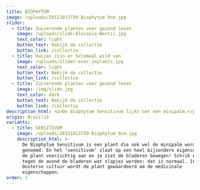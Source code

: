 ```yaml
---
title: BIOPHYTUM
image: /uploads/20151013750-Biophytum 9cm.jpg
slider:
  - title: Zuiverende planten voor gezond leven
    image: /uploads/slide-Alocasia-Wentii.jpg
    text_color: light
    button_text: Bekijk de collectie
    button_link: /collectie
  - title: Huizen zijn er helemaal wild van
    image: /uploads/slider-over-jmplants.jpg
    text_color: light
    button_text: Bekijk de collectie
    button_link: /collectie
  - title: Zuiverende planten voor gezond leven
    image: /img/slide.jpg
    text_color: dark
    button_text: Bekijk de collectie
    button_link: /collectie
description_html: <p>De Biophytum Sensitivum lijkt net een minipalm.</p>
origin: Brazilië
variants:
  - title: SENSITIVUM
    image: /uploads/20151013759-Biophytum 9cm.jpg
    description_html: >-
      De Biophytum Sensitivum is een plant die ook wel de minipalm wordt
      genoemd. En het ‘sensitivum’ slaat op een heel bijzondere eigenschap: raak
      de plant voorzichtig aan en je ziet de bladeren bewegen! Schrik niet als
      tegen de avond de bladeren wat slapjes worden: dat is normaal. In de
      Oosterse cultuur wordt de plant gewaardeerd om de medicinale
      eigenschappen.
order: 1
---
```



